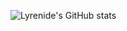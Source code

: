 ![Lyrenide's GitHub stats](https://github-readme-stats.vercel.app/api?username=Lyrenide&show_icons=true&theme=radical)
